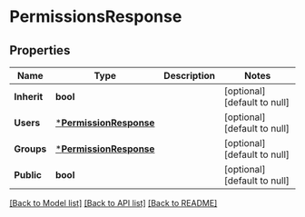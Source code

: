 # PermissionsResponse

## Properties
Name | Type | Description | Notes
------------ | ------------- | ------------- | -------------
**Inherit** | **bool** |  | [optional] [default to null]
**Users** | [***PermissionResponse**](PermissionResponse.md) |  | [optional] [default to null]
**Groups** | [***PermissionResponse**](PermissionResponse.md) |  | [optional] [default to null]
**Public** | **bool** |  | [optional] [default to null]

[[Back to Model list]](../README.md#documentation-for-models) [[Back to API list]](../README.md#documentation-for-api-endpoints) [[Back to README]](../README.md)

